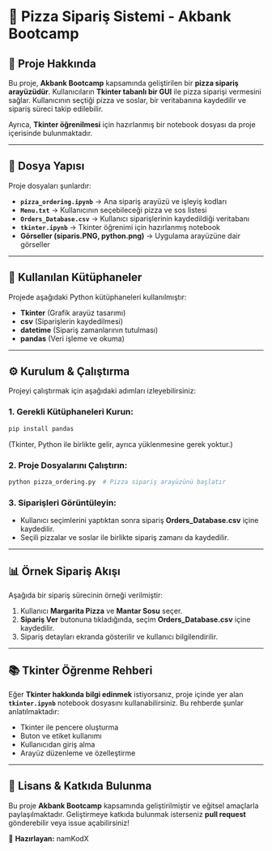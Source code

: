 # 🍕 Pizza Sipariş Sistemi - Akbank Bootcamp

## 📌 Proje Hakkında
Bu proje, **Akbank Bootcamp** kapsamında geliştirilen bir **pizza sipariş arayüzüdür**. Kullanıcıların **Tkinter tabanlı bir GUI** ile pizza siparişi vermesini sağlar. Kullanıcının seçtiği pizza ve soslar, bir veritabanına kaydedilir ve sipariş süreci takip edilebilir.

Ayrıca, **Tkinter öğrenilmesi** için hazırlanmış bir notebook dosyası da proje içerisinde bulunmaktadır.

---

## 📂 Dosya Yapısı
Proje dosyaları şunlardır:

- **`pizza_ordering.ipynb`** → Ana sipariş arayüzü ve işleyiş kodları
- **`Menu.txt`** → Kullanıcının seçebileceği pizza ve sos listesi
- **`Orders_Database.csv`** → Kullanıcı siparişlerinin kaydedildiği veritabanı
- **`tkinter.ipynb`** → Tkinter öğrenimi için hazırlanmış notebook
- **Görseller (siparis.PNG, python.png)** → Uygulama arayüzüne dair görseller

---

## 🔧 Kullanılan Kütüphaneler
Projede aşağıdaki Python kütüphaneleri kullanılmıştır:

- **Tkinter** (Grafik arayüz tasarımı)
- **csv** (Siparişlerin kaydedilmesi)
- **datetime** (Sipariş zamanlarının tutulması)
- **pandas** (Veri işleme ve okuma)

---

## ⚙️ Kurulum & Çalıştırma
Projeyi çalıştırmak için aşağıdaki adımları izleyebilirsiniz:

### 1. Gerekli Kütüphaneleri Kurun:
```bash
pip install pandas
```
(Tkinter, Python ile birlikte gelir, ayrıca yüklenmesine gerek yoktur.)

### 2. Proje Dosyalarını Çalıştırın:
```bash
python pizza_ordering.py  # Pizza sipariş arayüzünü başlatır
```

### 3. Siparişleri Görüntüleyin:
- Kullanıcı seçimlerini yaptıktan sonra sipariş **Orders_Database.csv** içine kaydedilir.
- Seçili pizzalar ve soslar ile birlikte sipariş zamanı da kaydedilir.

---

## 📊 Örnek Sipariş Akışı
Aşağıda bir sipariş sürecinin örneği verilmiştir:

1. Kullanıcı **Margarita Pizza** ve **Mantar Sosu** seçer.
2. **Sipariş Ver** butonuna tıkladığında, seçim **Orders_Database.csv** içine kaydedilir.
3. Sipariş detayları ekranda gösterilir ve kullanıcı bilgilendirilir.

---

## 📚 Tkinter Öğrenme Rehberi
Eğer **Tkinter hakkında bilgi edinmek** istiyorsanız, proje içinde yer alan **`tkinter.ipynb`** notebook dosyasını kullanabilirsiniz. Bu rehberde şunlar anlatılmaktadır:

- Tkinter ile pencere oluşturma
- Buton ve etiket kullanımı
- Kullanıcıdan giriş alma
- Arayüz düzenleme ve özelleştirme

---

## 📝 Lisans & Katkıda Bulunma
Bu proje **Akbank Bootcamp** kapsamında geliştirilmiştir ve eğitsel amaçlarla paylaşılmaktadır. Geliştirmeye katkıda bulunmak isterseniz **pull request** gönderebilir veya issue açabilirsiniz!

🚀 **Hazırlayan:** namKodX

